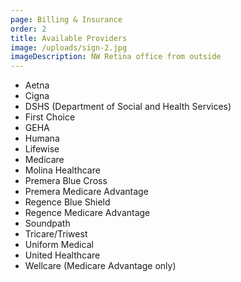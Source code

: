 ```yaml
---
page: Billing & Insurance
order: 2
title: Available Providers
image: /uploads/sign-2.jpg
imageDescription: NW Retina office from outside
---
```

* Aetna
* Cigna
* DSHS (Department of Social and Health Services)
* First Choice
* GEHA
* Humana
* Lifewise
* Medicare
* Molina Healthcare
* Premera Blue Cross
* Premera Medicare Advantage
* Regence Blue Shield
* Regence Medicare Advantage
* Soundpath
* Tricare/Triwest
* Uniform Medical
* United Healthcare
* Wellcare (Medicare Advantage only)